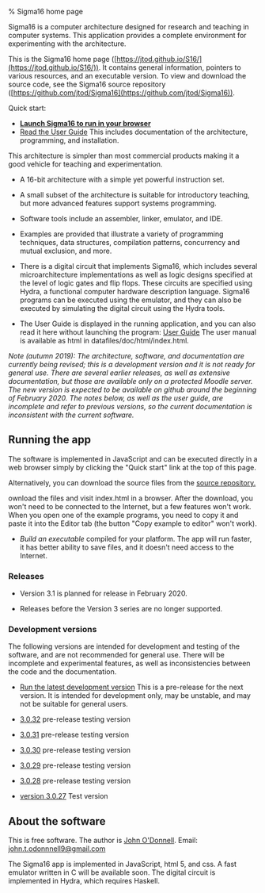 % Sigma16 home page

Sigma16 is a computer architecture designed for research and teaching
in computer systems.  This application provides a complete environment
for experimenting with the architecture.

This is the Sigma16 home page
([https://jtod.github.io/S16/](https://jtod.github.io/S16/)).  It
contains general information, pointers to various resources, and an
executable version.  To view and download the source code, see the
Sigma16 source repository
([https://github.com/jtod/Sigma16](https://github.com/jtod/Sigma16)).

Quick start:

* [**Launch Sigma16 to run in your
  browser**](https://jtod.github.io/S16/dev/app/Sigma16.html)
* [Read the User
  Guide](https://jtod.github.io/S16/dev/app/doc/html/userguide.html)
  This includes documentation of the architecture, programming, and
  installation.

This architecture is simpler than most commercial products making it a
good vehicle for teaching and experimentation.

* A 16-bit architecture with a simple yet powerful instruction set.

* A small subset of the architecture is suitable for introductory
  teaching, but more advanced features support systems programming.

* Software tools include an assembler, linker, emulator, and IDE.

* Examples are provided that illustrate a variety of programming
  techniques, data structures, compilation patterns, concurrency and
  mutual exclusion, and more.

* There is a digital circuit that implements Sigma16, which includes
  several microarchitecture implementations as well as logic designs
  specified at the level of logic gates and flip flops.  These
  circuits are specified using Hydra, a functional computer hardware
  description language.  Sigma16 programs can be executed using the
  emulator, and they can also be executed by simulating the digital
  circuit using the Hydra tools.

* The User Guide is displayed in the running application, and you can
  also read it here without launching the program: [User
  Guide](app/doc/html/userguide-index.html) The user manual is
  available as html in datafiles/doc/html/index.html.

*Note (autumn 2019): The architecture, software, and documentation are
currently being revised; this is a development version and it is not
ready for general use.  There are several earlier releases, as well as
extensive documentation, but those are available only on a protected
Moodle server.  The new version is expected to be available on github
around the beginning of February 2020.  The notes below, as well as
the user guide, are incomplete and refer to previous versions, so the
current documentation is inconsistent with the current software.*

## Running the app

The software is implemented in JavaScript and can be executed directly
in a web browser simply by clicking the "Quick start" link at the top
of this page.

Alternatively, you can download the source files from the [source
repository.](https://github.com/jtod/Sigma16)
	
ownload the files and visit index.html in a browser. After the
download, you won't need to be connected to the Internet, but a few
features won't work.  When you open one of the example programs, you
need to copy it and paste it into the Editor tab (the button "Copy
example to editor" won't work).

  * *Build an executable* compiled for your platform.  The app will
    run faster, it has better ability to save files, and it doesn't
    need access to the Internet.

### Releases

  * Version 3.1 is planned for release in February 2020.
  
  * Releases before the Version 3 series are no longer supported.

### Development versions

The following versions are intended for development and testing of the
software, and are not recommended for general use.  There will be
incomplete and experimental features, as well as inconsistencies
between the code and the documentation.

  * [Run the latest development version](./dev/app/Sigma16.html) This
    is a pre-release for the next version.  It is intended for
    development only, may be unstable, and may not be suitable for
    general users.

  * [3.0.32](./releases/3.0.32/index.html) pre-release testing version

  * [3.0.31](./releases/3.0.31/index.html) pre-release testing version

  * [3.0.30](./releases/3.0.30/index.html) pre-release testing version

  * [3.0.29](./releases/3.0.29/index.html) pre-release testing version

  * [3.0.28](./releases/3.0.28/index.html) pre-release testing version

  * [version 3.0.27](./releases/Sigma16-3.0.27/index.html) Test version

## About the software

This is free software.  The author is [John
O'Donnell](https://jtod.github.io/index.html).  Email:
john.t.odonnnell9@gmail.com

The Sigma16 app is implemented in JavaScript, html 5, and css. A fast
emulator written in C will be available soon.  The digital circuit is
implemented in Hydra, which requires Haskell.
